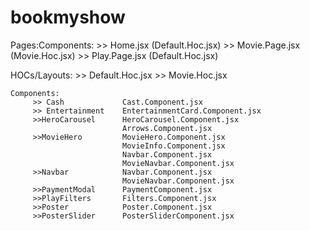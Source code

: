 # bookmyshow



Pages:Components:
     >> Home.jsx        (Default.Hoc.jsx)
     >> Movie.Page.jsx  (Movie.Hoc.jsx)
     >> Play.Page.jsx   (Default.Hoc.jsx)
     
HOCs/Layouts:
    >> Default.Hoc.jsx
    >> Movie.Hoc.jsx

    Components:
         >> Cash             Cast.Component.jsx
         >> Entertainment    EntertainmentCard.Component.jsx
         >>HeroCarousel      HeroCarousel.Component.jsx
                             Arrows.Component.jsx
         >>MovieHero         MovieHero.Component.jsx
                             MovieInfo.Component.jsx
                             Navbar.Component.jsx
                             MovieNavbar.Component.jsx
         >>Navbar            Navbar.Component.jsx
                             MovieNavbar.Component.jsx
         >>PaymentModal      PaymentComponent.jsx
         >>PlayFilters       Filters.Component.jsx
         >>Poster            Poster.Component.jsx
         >>PosterSlider      PosterSliderComponent.jsx


         

